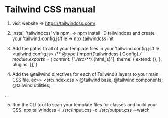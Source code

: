 # Tailwind CSS manual
1. visit website ->  https://tailwindcss.com/
2. Install 'tailwindcss' via npm, 
    -> npm install -D tailwindcss
   and create your 'tailwind.config.js'file
    -> npx tailwindcss init
3. Add the paths to all of your template files in your 'tailwind.config.js'file
  <tailwind.config.js>
    /** @type {import('tailwindcss').Config} */
    module.exports = {
    content: ["./src/**/*.{html,js}"],
    theme: {
        extend: {},
    },
    plugins: [],
    }

4. Add the @tailwind directives for each of Tailwind’s layers to your main CSS file.
   ex>> <src/index.css >
    @tailwind base;
    @tailwind components;
    @tailwind utilities;

.
.

5. Run the CLI tool to scan your template files for classes and build your CSS.
    npx tailwindcss -i ./src/input.css -o ./src/output.css --watch
